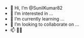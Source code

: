 - 👋 Hi, I’m @SunilKumar82
- 👀 I’m interested in ...
- 🌱 I’m currently learning ...
- 💞️ I’m looking to collaborate on ...
- 📫 🥲🥲

<!---
SunilKumar82/SunilKumar82 is a ✨ special ✨ repository because its `README.md` (this file) appears on your GitHub profile.
You can click the Preview link to take a look at your changes.
--->
